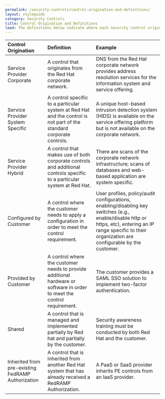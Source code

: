 ```yaml
---
permalink: /security-controls/control-origination-and-definitions/
layout: styleguide
category: Security Controls
title: Control Origination and Definitions
lead: The definitions below indicate where each security control originates
---
```



| Control Origination | Definition | Example |
|:--------------------|:-----------|:--------|
| Service Provider Corporate | A control that originates from the Red Hat corporate network. | DNS from the Red Hat corporate network provides address resolution services for the information system and service offering. |
| Service Provider System Specific | A control specific to a particular system at Red Hat and the control is not part of the standard corporate controls. | A unique host-based intrusion detection system (HIDS) is available on the service offering platform but is not available on the corporate network. |
| Service Provider Hybrid | A control that makes use of both corporate controls and additional controls specific to a particular system at Red Hat. | There are scans of the corporate network infrastructure; scans of databases and web-based application are system specific. |
| Configured by Customer | A control where the customer needs to apply a configuration in order to meet the control requirement. | User profiles, policy/audit configurations, enabling/disabling key switches (e.g., enable/disable http or https, etc), entering an IP range specific to their organization are configurable by the customer. |
| Provided by Customer | A control where the customer needs to provide additional hardware or software in order to meet the control requirement. | The customer provides a SAML SSO solution to implement two-factor authentication. | 
| Shared | A control that is managed and implemented partially by Red hat and partially by the customer. | Security awareness training must be conducted by both Red Hat and the customer. |
| Inherited from pre-existing FedRAMP Authorization | A control that is inherited from another Red Hat system that has already received a RedRAMP Authorization. | A PaaS or SaaS provider inherits PE controls from an IaaS provider. |